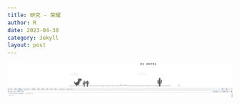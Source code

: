 ```yaml
---
title: 研究 - 荣耀
author: R
date: 2023-04-30
category: Jekyll
layout: post
---
```


![Research2](/assets/dinosaur.gif)


